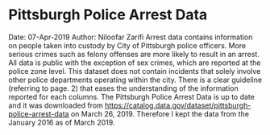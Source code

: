 # Pittsburgh Police Arrest Data
 
Date: 07-Apr-2019
Author: Niloofar Zarifi
Arrest data contains information on people taken into custody by City of Pittsburgh police officers. More serious crimes such as felony offenses are more likely to result in an arrest. All data is public with the exception of sex crimes, which are reported at the police zone level. This dataset does not contain incidents that solely involve other police departments operating within the city. There is a clear guideline (referring to page. 2) that eases the understanding of the information reported for each columns. The Pittsburgh Police Arrest Data is up to date and it was downloaded from https://catalog.data.gov/dataset/pittsburgh-police-arrest-data on March 26, 2019. Therefore I kept the data from the January 2016 as of March 2019.
